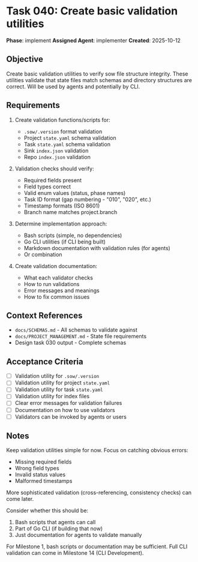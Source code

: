 # Task 040: Create basic validation utilities

**Phase**: implement
**Assigned Agent**: implementer
**Created**: 2025-10-12

## Objective

Create basic validation utilities to verify sow file structure integrity.
These utilities validate that state files match schemas and directory
structures are correct. Will be used by agents and potentially by CLI.

## Requirements

1. Create validation functions/scripts for:
   - `.sow/.version` format validation
   - Project `state.yaml` schema validation
   - Task `state.yaml` schema validation
   - Sink `index.json` validation
   - Repo `index.json` validation

2. Validation checks should verify:
   - Required fields present
   - Field types correct
   - Valid enum values (status, phase names)
   - Task ID format (gap numbering - "010", "020", etc.)
   - Timestamp formats (ISO 8601)
   - Branch name matches project.branch

3. Determine implementation approach:
   - Bash scripts (simple, no dependencies)
   - Go CLI utilities (if CLI being built)
   - Markdown documentation with validation rules (for agents)
   - Or combination

4. Create validation documentation:
   - What each validator checks
   - How to run validations
   - Error messages and meanings
   - How to fix common issues

## Context References

- `docs/SCHEMAS.md` - All schemas to validate against
- `docs/PROJECT_MANAGEMENT.md` - State file requirements
- Design task 030 output - Complete schemas

## Acceptance Criteria

- [ ] Validation utility for `.sow/.version`
- [ ] Validation utility for project `state.yaml`
- [ ] Validation utility for task `state.yaml`
- [ ] Validation utility for index files
- [ ] Clear error messages for validation failures
- [ ] Documentation on how to use validators
- [ ] Validators can be invoked by agents or users

## Notes

Keep validation utilities simple for now. Focus on catching obvious errors:
- Missing required fields
- Wrong field types
- Invalid status values
- Malformed timestamps

More sophisticated validation (cross-referencing, consistency checks) can come later.

Consider whether this should be:
1. Bash scripts that agents can call
2. Part of Go CLI (if building that now)
3. Just documentation for agents to validate manually

For Milestone 1, bash scripts or documentation may be sufficient.
Full CLI validation can come in Milestone 14 (CLI Development).
